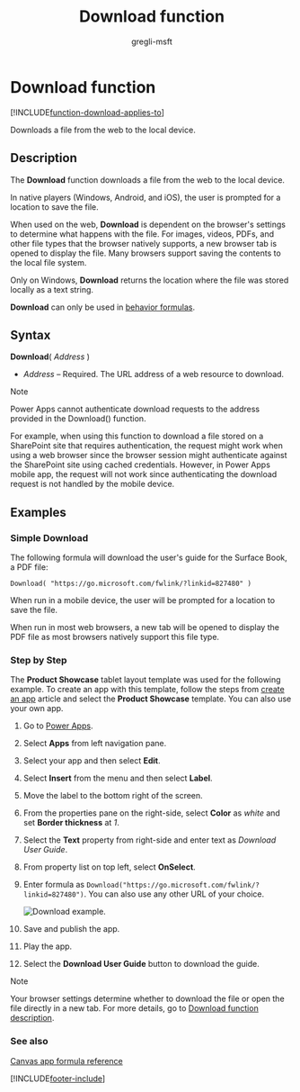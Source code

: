 ﻿---
title: Download function
description: Reference information including syntax and examples for the Download function.
author: gregli-msft

ms.topic: reference
ms.custom: canvas
ms.reviewer: mkaur
ms.date: 3/22/2024
ms.subservice: power-fx
ms.author: gregli
search.audienceType:
  - maker
contributors:
  - gregli-msft
  - mduelae
  - gregli
no-loc: ["Download"]
---

# Download function
[!INCLUDE[function-download-applies-to](includes/function-download-applies-to.md)]



Downloads a file from the web to the local device.

## Description

The **Download** function downloads a file from the web to the local device.

In native players (Windows, Android, and iOS), the user is prompted for a location to save the file.

When used on the web, **Download** is dependent on the browser's settings to determine what happens with the file. For images, videos, PDFs, and other file types that the browser natively supports, a new browser tab is opened to display the file. Many browsers support saving the contents to the local file system.

Only on Windows, **Download** returns the location where the file was stored locally as a text string.

**Download** can only be used in [behavior formulas](/power-apps/maker/canvas-apps/working-with-formulas-in-depth).

## Syntax

**Download**( _Address_ )

- _Address_ – Required. The URL address of a web resource to download.

> [!NOTE]
> Power Apps cannot authenticate download requests to the address provided in the Download() function.
>
> For example, when using this function to download a file stored on a SharePoint site that requires authentication, the request might work when using a web browser since the browser session might authenticate against the SharePoint site using cached credentials. However, in Power Apps mobile app, the request will not work since authenticating the download request is not handled by the mobile device.


## Examples

### Simple Download

The following formula will download the user's guide for the Surface Book, a PDF file:

```power-fx
Download( "https://go.microsoft.com/fwlink/?linkid=827480" )
```

When run in a mobile device, the user will be prompted for a location to save the file.

When run in most web browsers, a new tab will be opened to display the PDF file as most browsers natively support this file type.

### Step by Step

The **Product Showcase** tablet layout template was used for the following example. To create an app with this template, follow the steps from [create an app](/power-apps/maker/canvas-apps/get-started-test-drive) article and select the **Product Showcase** template. You can also use your own app.

1. Go to [Power Apps](https://make.powerapps.com).
1. Select **Apps** from left navigation pane.
1. Select your app and then select **Edit**.
1. Select **Insert** from the menu and then select **Label**.
1. Move the label to the bottom right of the screen.
1. From the properties pane on the right-side, select **Color** as _white_ and set **Border thickness** at _1_.
1. Select the **Text** property from right-side and enter text as _Download User Guide_.
1. From property list on top left, select **OnSelect**.
1. Enter formula as `Download("https://go.microsoft.com/fwlink/?linkid=827480")`. You can also use any other URL of your choice.

   ![Download example.](media/function-download/download-example-onselect.png "Download example")

1. Save and publish the app.
1. Play the app.
1. Select the **Download User Guide** button to download the guide.

> [!NOTE]
> Your browser settings determine whether to download the file or open the file directly in a new tab. For more details, go to [Download function description](#description).

### See also

[Canvas app formula reference](/power-apps/maker/canvas-apps/formula-reference)

[!INCLUDE[footer-include](../../includes/footer-banner.md)]








































































































































